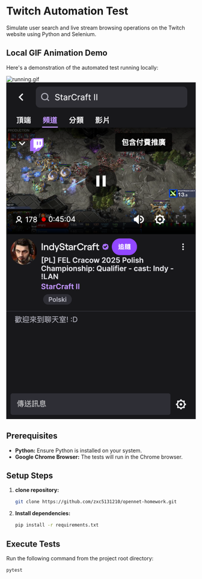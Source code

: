 # Twitch Automation Test

Simulate user search and live stream browsing operations on the Twitch website using Python and Selenium.

## Local GIF Animation Demo

Here's a demonstration of the automated test running locally:

![running.gif](running.gif)
![final_streamer_page.png](screenshots/final_streamer_page.png)

## Prerequisites

* **Python:** Ensure Python is installed on your system.
* **Google Chrome Browser:** The tests will run in the Chrome browser.

## Setup Steps

1.  **clone repository:**
    ```bash
    git clone https://github.com/zxc5131210/opennet-homework.git
    ```

2.  **Install dependencies:**
    ```bash
    pip install -r requirements.txt
    ```
## Execute Tests

Run the following command from the project root directory:

```bash
pytest
